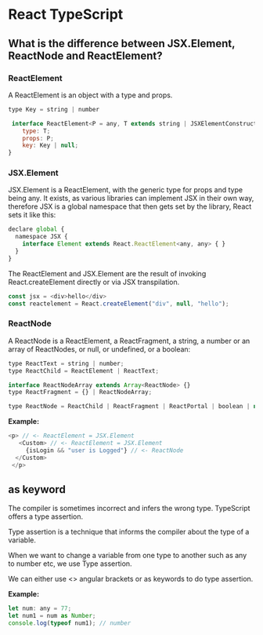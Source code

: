 # React TypeScript 

## What is the difference between JSX.Element, ReactNode and ReactElement?

### ReactElement

A ReactElement is an object with a type and props.

```javascript
type Key = string | number

 interface ReactElement<P = any, T extends string | JSXElementConstructor<any> = string | JSXElementConstructor<any>> {
    type: T;
    props: P;
    key: Key | null;
}
```

### JSX.Element

JSX.Element is a ReactElement, with the generic type for props and type being any. It exists, as various libraries can implement JSX in their own way, therefore JSX is a global namespace that then gets set by the library, React sets it like this:

```javascript
declare global {
  namespace JSX {
    interface Element extends React.ReactElement<any, any> { }
  }
}
```

The ReactElement and JSX.Element are the result of invoking React.createElement directly or via JSX transpilation.

```javascript
const jsx = <div>hello</div>
const reactelement = React.createElement("div", null, "hello");

```

### ReactNode

A ReactNode is a ReactElement, a ReactFragment, a string, a number or an array of ReactNodes, or null, or undefined, or a boolean:

```javascript
type ReactText = string | number;
type ReactChild = ReactElement | ReactText;

interface ReactNodeArray extends Array<ReactNode> {}
type ReactFragment = {} | ReactNodeArray;

type ReactNode = ReactChild | ReactFragment | ReactPortal | boolean | null | undefined;
```

**Example:**

```javascript
<p> // <- ReactElement = JSX.Element
   <Custom> // <- ReactElement = JSX.Element
     {isLogin && "user is Logged"} // <- ReactNode
  </Custom>
 </p>
```

## as keyword

The compiler is sometimes incorrect and infers the wrong type. TypeScript offers a type assertion.

Type assertion is a technique that informs the compiler about the type of a variable.

When we want to change a variable from one type to another such as any to number etc, we use Type assertion.

We can either use <> angular brackets or as keywords to do type assertion.

**Example:**

```javascript
let num: any = 77;
let num1 = num as Number;
console.log(typeof num1); // number
```
